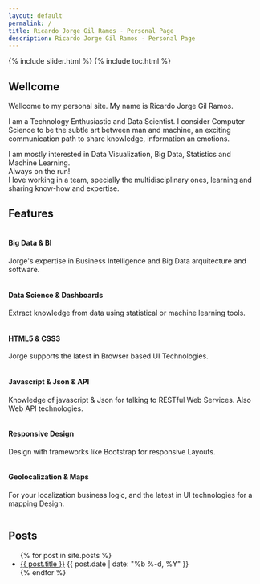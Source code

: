 ```yaml
---
layout: default
permalink: /
title: Ricardo Jorge Gil Ramos - Personal Page
description: Ricardo Jorge Gil Ramos - Personal Page
---
```


<section>
  <div id="" class="wrap">
{% include slider.html %}
{% include toc.html %}
    <div class="content-body">
      <section class="content-wellcome">
          <p>
            <a class="toc-item" title="Wellcome" id="wellcome"></a>
          </p>
          <h2>
            Wellcome
          </h2>
          <p><i class="fa fa-child fa-lg"></i>
          Wellcome to my personal site. My name is Ricardo Jorge Gil Ramos.</p>
          <p>
          I am a Technology Enthusiastic and Data Scientist. I consider Computer Science to be the subtle art between man and machine,
          an exciting communication path to share knowledge, information an emotions.</p>
          <p>
          I am mostly interested in Data Visualization, Big Data, Statistics and Machine Learning.<br/>Always on the run!<br/>
          I love working in a team, specially the multidisciplinary ones, learning and sharing know-how and expertise.
          </p>
          <p>
          </p>
      </section>
      <section class="content-features">
          <p>
            <a class="toc-item" title="Features" id="Features"></a>
          </p>
          <h2>
            Features
          </h2>
          <!-- Features 1 -->
          <div class="row features">
            <div class="col-sm-4 scrollimation fade-up in">
              <div class="media" id="bigdata-feature">
                <div class="icon pull-left" style="margin-right:10px">
                  <i class="media-object icon-1 fa fa-cube"></i>
                  <i class="media-object icon-2 fa fa-share-alt"></i>
                </div>
                <div class="media-body" style="overflow: hidden">
                  <h4>Big Data &amp; BI</h4>
                  <p>Jorge's expertise in Business Intelligence and Big Data arquitecture and software.</p>
                </div>
              </div>
            </div>
            <div class="col-sm-4 scrollimation fade-up d1 in">
              <div class="media" id="datascience-feature">
                <div class="icon pull-left" style="margin-right:10px">
                  <i class="media-object icon-1 fa fa-area-chart"></i>
                  <i class="media-object icon-2 fa fa-bar-chart-o"></i>
                </div>
                <div class="media-body" style="overflow: hidden">
                  <h4>Data Science &amp; Dashboards</h4>
                  <p>Extract knowledge from data using statistical or machine learning tools.</p>
                </div>
              </div>
            </div>
            <div class="col-sm-4 scrollimation fade-up d2 in">
              <div class="media" id="html5-feature">
                <div class="icon pull-left" style="margin-right:10px">
                  <i class="media-object icon-1 fa fa-html5"></i>
                  <i class="media-object icon-2 fa fa-css3"></i>
                </div>
                <div class="media-body" style="overflow: hidden">
                  <h4>HTML5 &amp; CSS3</h4>
                  <p>Jorge supports the latest in Browser based UI Technologies.</p>
                </div>
              </div>
            </div>
          </div>
          <!-- Features 2 -->
          <div class="row features">
            <div class="col-sm-4 scrollimation fade-up in">
              <div class="media" id="javascript-feature">
                <div class="icon pull-left" style="margin-right:10px">
                  <i class="media-object icon-1 fa fa-code"></i>
                  <i class="media-object icon-2 fa fa-plug"></i>
                </div>
                <div class="media-body" style="overflow: hidden">
                  <h4>Javascript &amp; Json &amp; API</h4>
                  <p>Knowledge of javascript & Json for talking to RESTful Web Services. Also Web API technologies.</p>
                </div>
              </div>
            </div>
            <div class="col-sm-4 scrollimation fade-up d1 in">
              <div class="media" id="responsive-feature">
                <div class="icon pull-left" style="margin-right:10px">
                  <i class="media-object icon-1 fa fa-mobile"></i>
                  <i class="media-object icon-2 fa fa-desktop"></i>
                </div>
                <div class="media-body" style="overflow: hidden">
                  <h4>Responsive Design</h4>
                  <p>Design with frameworks like Bootstrap for responsive Layouts.</p>
                </div>
              </div>
            </div>
            <div class="col-sm-4 scrollimation fade-up d2 in">
              <div class="media" id="geolocalization-feature">
                <div class="icon pull-left" style="margin-right:10px">
                  <i class="media-object icon-1 fa fa-map-marker"></i>
                  <i class="media-object icon-2 fa fa-globe"></i>
                </div>
                <div class="media-body" style="overflow: hidden">
                  <h4>Geolocalization &amp; Maps</h4>
                  <p>For your localization business logic, and the latest in UI technologies for a mapping Design.</p>
                </div>
              </div>
            </div>
          </div>
          <p style="clear:both"></p>
      </section>
      <section class="content-posts">
        <p>
          <a class="toc-item" title="Posts" id="Posts"></a>
        </p>
        <h2>Posts</h2>
        <ul class="posts">
          {% for post in site.posts %}
            <li>
              <a class="post-link" href="{{ post.url | prepend: site.baseurl }}">{{ post.title }}</a>
              <span class="post-date">{{ post.date | date: "%b %-d, %Y" }}</span>
            </li>
          {% endfor %}
        </ul>
      </section>
    </div>
  </div>
</section>
<!--<p class="rss-subscribe">subscribe <a href="{{ "/feed.xml" | prepend: site.baseurl }}">via RSS</a></p>-->

